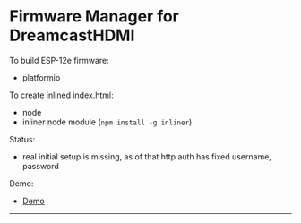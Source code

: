 # Firmware Manager for DreamcastHDMI

To build ESP-12e firmware: 
- platformio

To create inlined index.html:
- node
- inliner node module (`npm install -g inliner`)

Status:
- real initial setup is missing, as of that http auth has fixed username, password

Demo:
- [Demo][dcfwdemo]

---

[dcfwdemo]: http://dc-fw-manager.i74.de/